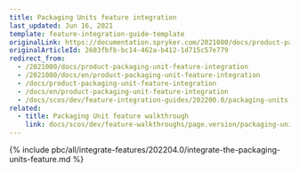 ```yaml
---
title: Packaging Units feature integration
last_updated: Jun 16, 2021
template: feature-integration-guide-template
originalLink: https://documentation.spryker.com/2021080/docs/product-packaging-unit-feature-integration
originalArticleId: 2603fbfb-bc14-462a-b412-1d715c57e779
redirect_from:
  - /2021080/docs/product-packaging-unit-feature-integration
  - /2021080/docs/en/product-packaging-unit-feature-integration
  - /docs/product-packaging-unit-feature-integration
  - /docs/en/product-packaging-unit-feature-integration
  - /docs/scos/dev/feature-integration-guides/202200.0/packaging-units-feature-integration.html
related:
  - title: Packaging Unit feature walkthrough
    link: docs/scos/dev/feature-walkthroughs/page.version/packaging-units-feature-walkthrough.html
---
```


{% include pbc/all/integrate-features/202204.0/integrate-the-packaging-units-feature.md %} <!-- To edit, see /_includes/pbc/all/integrate-features/202204.0/integrate-the-packaging-units-feature.md -->

